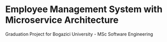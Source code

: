 # Employee Management System with Microservice Architecture
 Graduation Project for Bogazici University - MSc Software Engineering

